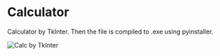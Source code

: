 # Calculator
Calculator by TkInter.
Then the file is compiled to .exe using pyinstaller.




![Calc by TkInter](https://user-images.githubusercontent.com/118556086/226175981-73a01c8f-1f54-4e13-89ff-c9f3882756d5.png)





